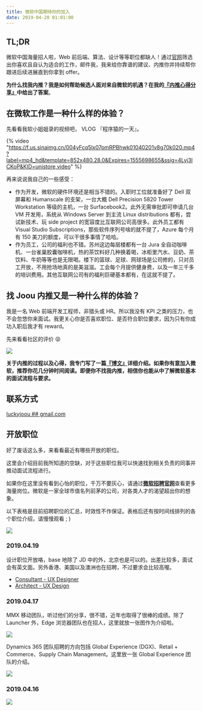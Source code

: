 ```yaml
---
title: 微软中国期待你的加入
date: 2019-04-20 01:01:00
---
```


## TL;DR

微软中国海量招人啦，Web 前后端、算法、设计等等职位都缺人！通过[官网](https://careers.microsoft.com/us/en/search-results?rt=professional)筛选出你喜欢且自认为适合的工作，邮件我，我来给你靠谱的建议、内推你并持续帮你跟进后续进展直到你拿到 offer。

**为什么找我内推？我是如何帮助候选人面对来自微软的机遇？在我的[『内推心得分享』](https://blog.joouis.com/2019/04/11/a-thought-of-referral/)中给出了答案**。

## 在微软工作是一种什么样的体验？

先看看我软小姐姐录的视频吧， VLOG 『程序猿的一天』。

{% video "https://f.us.sinaimg.cn/004yFcq5lx07pmRPBhwk01040201v8g70k020.mp4?label=mp4_hd&template=852x480.28.0&Expires=1555698655&ssig=4Lyj3lCKoP&KID=unistore,video" %}

再来说说我自己的一些感受：

- 作为开发，微软的硬件环境还是相当不错的。入职时工位就准备好了 Dell 双屏幕和 Humanscale 的支架，一台大概 Dell Precision 5820 Tower Workstation 等级的主机，一台 Surfacebook2。此外无需审批即可申请几台 VM 开发用，系统从 Windows Server 到主流 Linux distributions 都有，尝试新技术、玩 side project 的宽容度比互联网公司高很多。此外员工都有 Visual Studio Subscriptions，那些软件序列号啥的就不提了，Azure 每个月有 150 美刀的额度，可以干很多事情了哈哈。
- 作为员工，公司的福利也不错。苏州这边每层楼都有一台 Jura 全自动咖啡机、一台雀巢胶囊咖啡机，热的茶饮料好几种换着喝，冰柜里汽水、豆奶、茶饮料、牛奶等等也是无限喝。楼下的篮球、足球、网球场是公司修的，只对员工开放，不用抢场地真的是美滋滋。工会每个月提供健身费，以及一年三千多的培训费用。其他互联网公司有的福利巨硬基本都有，在这就不提了。

## 找 Joou 内推又是一种什么样的体验？

我是一名 Web 前端开发工程师，非猎头或 HR。所以我没有 KPI 之类的压力，也不会忽悠你来面试。我更关心你是否喜欢职位、是否符合职位要求，因为只有你成功入职后我才有 reward。

先来看看社区的评价 😝

![](https://u661cg.bn.files.1drv.com/y4mxifR4zl_EAeYYKS3Pcppavl884YM27s5eYBAkmtKe3E88knpY6jt8RGV494nd3a-JTlGwCoezYaLfYoVZ9cSyAt0TxiqTgozzd8MXGJrrtt5WXJ6njDF-cn3ZDGZT2wpwJn4oOraU6LFZJO3DT2axGKRZuLXDhMQe3FDAsFgs2eDxX-BO43VAEYITvtoc_5ng-RJ8lmdgTpj6KEJWXBVMg)

**关于内推的过程以及心得，我专门写了一篇[『博文』](https://blog.joouis.com/2019/04/11/a-thought-of-referral/)详细介绍。如果你有意加入微软，推荐你花几分钟时间阅读。即便你不找我内推，相信你也能从中了解微软基本的面试流程与要求。**

## 联系方式

[luckyjoou ## gmail.com](mailto:luckyjoou@gmail.com)

## 开放职位

好了废话这么多，来看看最近有哪些开放的职位。

这里会介绍目前我所知道的空缺，对于这些职位我可以快速找到相关负责的同事并推动面试流程进行。

如果你在这里没有看到心怡的职位，千万不要灰心，请通过[**微软招聘官网**](https://careers.microsoft.com/us/en/search-results?rt=professional)查看更多海量岗位。微软是一家全球市值名列前茅的公司，对各类人才的渴望超出你的想象。

以下表格是目前招聘职位的汇总，时效性不作保证。表格后还有按时间线排列的各个职位介绍，请慢慢观看 ; )

![](https://u66xcg.bn.files.1drv.com/y4msxcbh3npjZyHWR35bHOX0I5FoUTWc3H23uN2qvVK5mawU3CtnYrxCFbCyFT_k8D09utINptMa_N1q-tiAaAb-XlK53a7XkSislgtFnCpj7JXOBMIIHsYDYlW5KHBcGq0a0xPkKpSev-1B3dUlrpFw-f2wZdorc3IBSqgS3imSK1-ZteS9tvZeLJT6l4mKbrLCaAfzTE6wwhc8UdMUS_yTQ)

### 2019.04.19

设计职位开放咯，base 地除了 JD 中的外，北京也是可以的。出差比较多，面试会有英文面。另外香港、美国以及澳洲也在招聘，不过要求会比较高喔。

- [Consultant - UX Designer](https://careers.microsoft.com/us/en/job/603152/Consultant-UX-Designer)
- [Architect - UX Design](https://careers.microsoft.com/us/en/job/603088/Architect-UX-Design)

### 2019.04.17

MMX 移动团队，听过他们的分享，很不错，近年也取得了很棒的成绩。除了 Launcher 外，Edge 浏览器团队也在招人，这里就放一张图作为介绍啦。

![](https://u66ycg.bn.files.1drv.com/y4mjncZngOWTdtT-3A8aSMA63m21jR-22L2T4rhf9eTF4JTOH_U9BQFw8vAtyht9uVtwIVQYjRX7QcIlLJgT6m5WFTBvYFb9bduH5RUVIFjiuAEmYpUS_icP8QllsB5Bd9HcMq9H5QCKg5Ac4sgE1gKJ_88dzDx9_NQq7TmMP7fPj3vF0a9jlLCNQah8lix8oAcfb-vqWAjjLVscbc6pa0TNw)

Dynamics 365 团队招聘的方向包括 Global Experience (DGX)、Retail + Commerce、Supply Chain Management。这里放一张 Global Experience 团队的介绍。

![](https://u66wcg.bn.files.1drv.com/y4m29GjwbxqhSmei5H6lRJ3tnIiSs7ShNi5MMezbXnK1-wtsxG9PK8BbyJs_aX8ipeXqKKZfKOr_0PxmeqIbJx6HOHlN1MM8_L0cedyietfTOGgHZjVV8TXfY2oOf51ASh8eNvOW9E9r3FNrTOEJ5v5h8NLaEb7wCqGnsg5jsF1XEZEDzPoVXIwcUhPB2gg_uGeU7Epdem9Fh67YQirpBy88Q)

### 2019.04.16

![](https://u66zcg.bn.files.1drv.com/y4msbW1h8QI6_rXxW2weAynH1HVi4GR1ypWaZZFeuY8d2cj-XjDPzJBqj3SpcQC8xQWFFTEFrBOYG6zim5BteybJKZH4JQNloUiQ2nV_Jz-VS6w7H4mx7eDGzq8wd_tgnjSGzNoiBVCfUnVfFZbNSjEo2uAaw8Vpk9QwmNqZ0krU52yfeI9FKH0hQqBI3Q4JMHkxCGLzw6F2enBtmg-cpPAdw)